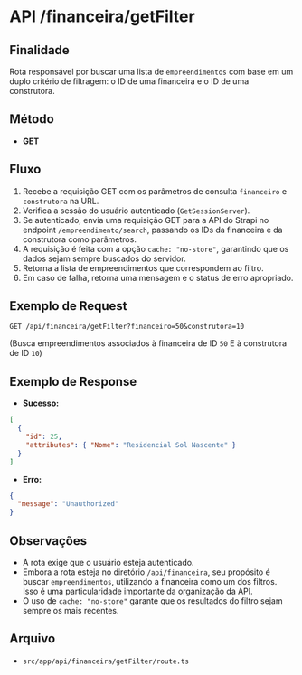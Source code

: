 # API /financeira/getFilter

## Finalidade
Rota responsável por buscar uma lista de `empreendimentos` com base em um duplo critério de filtragem: o ID de uma financeira e o ID de uma construtora.

## Método
- **GET**

## Fluxo
1.  Recebe a requisição GET com os parâmetros de consulta `financeiro` e `construtora` na URL.
2.  Verifica a sessão do usuário autenticado (`GetSessionServer`).
3.  Se autenticado, envia uma requisição GET para a API do Strapi no endpoint `/empreendimento/search`, passando os IDs da financeira e da construtora como parâmetros.
4.  A requisição é feita com a opção `cache: "no-store"`, garantindo que os dados sejam sempre buscados do servidor.
5.  Retorna a lista de empreendimentos que correspondem ao filtro.
6.  Em caso de falha, retorna uma mensagem e o status de erro apropriado.

## Exemplo de Request
```http
GET /api/financeira/getFilter?financeiro=50&construtora=10
```
(Busca empreendimentos associados à financeira de ID `50` E à construtora de ID `10`)

## Exemplo de Response
- **Sucesso:**
```json
[
  {
    "id": 25,
    "attributes": { "Nome": "Residencial Sol Nascente" }
  }
]
```
- **Erro:**
```json
{
  "message": "Unauthorized"
}
```

## Observações
- A rota exige que o usuário esteja autenticado.
- Embora a rota esteja no diretório `/api/financeira`, seu propósito é buscar `empreendimentos`, utilizando a financeira como um dos filtros. Isso é uma particularidade importante da organização da API.
- O uso de `cache: "no-store"` garante que os resultados do filtro sejam sempre os mais recentes.

## Arquivo
- `src/app/api/financeira/getFilter/route.ts`
